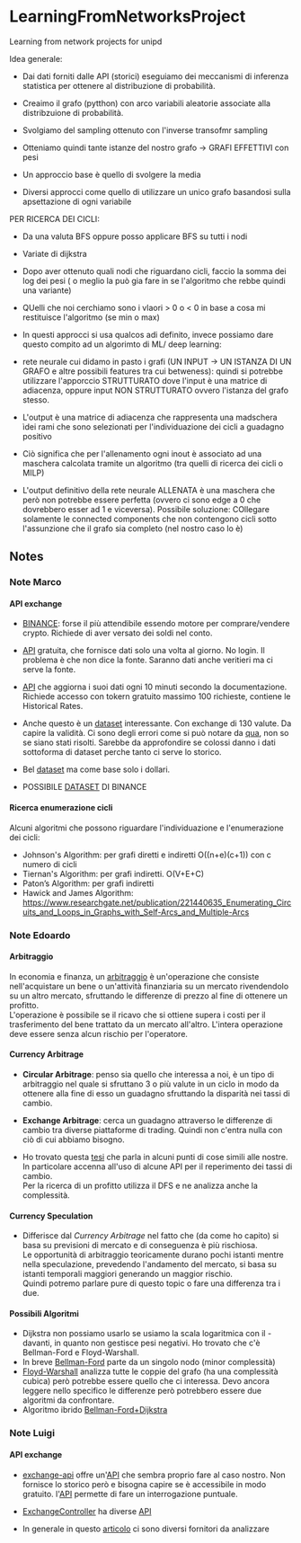 # LearningFromNetworksProject
Learning from network projects for unipd

Idea generale:
- Dai dati forniti dalle API (storici) eseguiamo dei meccanismi di inferenza statistica per ottenere al distribuzione di probabilità. 
- Creaimo il grafo (pytthon) con arco variabili aleatorie associate alla distribzuione di probabilità.
- Svolgiamo del sampling ottenuto con l'inverse transofmr sampling
- Otteniamo quindi tante istanze del nostro grafo -> GRAFI EFFETTIVI con pesi


- Un approccio base è quello di svolgere la media 
- Diversi approcci come quello di utilizzare un unico grafo basandosi sulla apsettazione di ogni variabile 

PER RICERCA DEI CICLI:
- Da una valuta BFS oppure posso applicare BFS su tutti i nodi
- Variate di dijkstra
- Dopo aver ottenuto quali nodi che riguardano cicli, faccio la somma dei log dei pesi ( o meglio la può gia fare in se l'algoritmo che rebbe quindi una variante)
- QUelli che noi cerchiamo sono i vlaori > 0 o < 0 in base a cosa mi restituisce l'algoritmo (se min o max)


- In questi approcci si usa qualcos adi definito, invece possiamo dare questo compito ad un algorimto di ML/ deep learning:
- rete neurale  cui didamo in pasto i grafi (UN INPUT -> UN ISTANZA DI UN GRAFO e altre possibili features tra cui betweness): quindi si potrebbe utilizzare l'apporccio STRUTTURATO dove l'input è una matrice di adiacenza, oppure input NON STRUTTURATO ovvero l'istanza del grafo stesso.
- L'output è una matrice di adiacenza che rappresenta una madschera ìdei rami che sono selezionati per l'individuazione dei  cicli a guadagno positivo
- Ciò significa che per l'allenamento ogni inout è associato ad una maschera calcolata tramite un algoritmo (tra quelli di ricerca dei cicli o MILP)
- L'output definitivo della rete neurale ALLENATA è una maschera che però non potrebbe essere perfetta (ovvero ci sono edge a 0 che dovrebbero esser ad 1 e viceversa). Possibile soluzione: COllegare solamente le connected components che non contengono cicli sotto l'assunzione che il grafo sia completo (nel nostro caso lo è)


## Notes

### Note Marco

#### API exchange
- [BINANCE](https://developers.binance.com/docs/binance-spot-api-docs/rest-api\#exchange-information\item): forse il più attendibile essendo motore per comprare/vendere crypto. Richiede di aver versato dei soldi nel conto.

- [API](https://github.com/fawazahmed0/exchange-api) gratuita, che fornisce dati solo una volta al giorno. No login. Il problema è che non dice la fonte. Saranno dati anche veritieri ma ci serve la fonte.

- [API](https://exchangerate.host/documentation) che aggiorna i suoi dati ogni 10 minuti secondo la documentazione. Richiede accesso con tokern gratuito massimo 100 richieste, contiene le Historical Rates.

- Anche questo è un [dataset](https://www.kaggle.com/datasets/dhruvildave/currency-exchange-rates) interessante. Con exchange di 130 valute. Da capire la validità. Ci sono degli errori come si può notare da [qua](https://www.kaggle.com/discussions/general/234811), non so se siano stati risolti. 
Sarebbe da approfondire se colossi danno i dati sottoforma di dataset perche tanto ci serve lo storico.

- Bel [dataset](https://www.kaggle.com/datasets/kaushiksuresh147/top-10-cryptocurrencies-historical-dataset) ma come base solo i dollari. 
		
- POSSIBILE [DATASET](https://www.binance.com/en/support/faq/how-to-download-historical-market-data-on-binance-5810ae42176b4770b880ce1f14932262) DI BINANCE

#### Ricerca enumerazione cicli
Alcuni algoritmi che possono riguardare l'individuazione e l'enumerazione dei cicli:
- Johnson's Algorithm: per grafi diretti e indiretti O((n+e)(c+1)) con c numero di cicli
- Tiernan's Algorithm: per grafi indiretti. O(V+E+C)
- Paton’s Algorithm: per grafi indiretti
- Hawick and James Algorithm: https://www.researchgate.net/publication/221440635_Enumerating_Circuits_and_Loops_in_Graphs_with_Self-Arcs_and_Multiple-Arcs
### Note Edoardo

#### Arbitraggio

In economia e finanza, un [arbitraggio](https://it.wikipedia.org/wiki/Arbitraggio) è un'operazione che consiste nell'acquistare un bene o un'attività finanziaria su un mercato rivendendolo su un altro mercato, sfruttando le differenze di prezzo al fine di ottenere un profitto.  
L'operazione è possibile se il ricavo che si ottiene supera i costi per il trasferimento del bene trattato da un mercato all'altro. L'intera operazione deve essere senza alcun rischio per l'operatore.

#### Currency Arbitrage

- **Circular Arbitrage**: penso sia quello che interessa a noi, è un tipo di arbitraggio nel quale si sfruttano 3 o più valute in un ciclo in modo da ottenere alla fine di esso un guadagno sfruttando la disparità nei tassi di cambio.
		
- **Exchange Arbitrage**: cerca un guadagno attraverso le differenze di cambio tra diverse piattaforme di trading. Quindi non c'entra nulla con ciò di cui abbiamo bisogno.

- Ho trovato questa [tesi](https://www.theseus.fi/handle/10024/795754) che parla in alcuni punti di cose simili alle nostre. In particolare accenna all'uso di alcune API per il reperimento dei tassi di cambio.  
Per la ricerca di un profitto utilizza il DFS e ne analizza anche la complessità.

#### Currency Speculation
- Differisce dal *Currency Arbitrage* nel fatto che (da come ho capito) si basa su previsioni di mercato e di conseguenza è più rischiosa.  
Le opportunità di arbitraggio teoricamente durano pochi istanti mentre nella speculazione, prevedendo l'andamento del mercato, si basa su istanti temporali maggiori generando un maggior rischio.  
Quindi potremo parlare pure di questo topic o fare una differenza tra i due.

#### Possibili Algoritmi
 - Dijkstra non possiamo usarlo se usiamo la scala logaritmica con il - davanti, in quanto non gestisce pesi negativi. Ho trovato che c'è Bellman-Ford e Floyd-Warshall.
 - In breve [Bellman-Ford](https://www.mdpi.com/2227-7390/12/16/2590) parte da un singolo nodo (minor complessità)
 - [Floyd-Warshall](https://www.sciencedirect.com/science/article/pii/S002001901000027X) analizza tutte le coppie del grafo (ha una complessità cubica) però potrebbe essere quello che ci interessa. Devo ancora leggere nello specifico le differenze però potrebbero essere due algoritmi da confrontare.
 - Algoritmo ibrido [Bellman-Ford+Dijkstra](https://www.sciencedirect.com/science/article/pii/S1570866717300011)

### Note Luigi

#### API exchange
- [exchange-api](https://swapzone.io/partners/exchange-api) offre un'[API](https://documenter.getpostman.com/view/16362858/UVXokDS6#06a5c43d-be60-45ef-8b76-161bf275c5bd) che sembra proprio fare al caso nostro. Non fornisce lo storico però e bisogna capire se è accessibile in modo gratuito.
l'[API](https://documenter.getpostman.com/view/16362858/UVXokDS6#898f2264-7286-41a4-8843-bf143a67a6ab) permette di fare un interrogazione puntuale.
- [ExchangeController](https://simpleswap.io/affiliate-program/en/how-to-start/api?ref=660adad2c784&utm_source=coinmonks&utm_medium=sponsored&utm_campaign=API) ha diverse [API](https://api.simpleswap.io/#/Exchange/ExchangeController_getEstimated)

- In generale in questo [articolo](https://medium.com/coinmonks/best-crypto-apis-for-developers-5efe3a597a9f) ci sono diversi fornitori da analizzare
